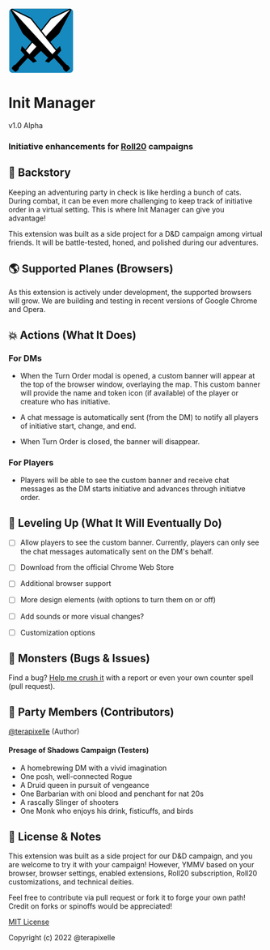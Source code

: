 
![Logo](/images/init-manager-icon-128.png)


# Init Manager

v1.0 Alpha

### Initiative enhancements for [Roll20](https://roll20.net) campaigns

## :book: Backstory

Keeping an adventuring party in check is like herding a bunch of cats. During combat, it can be even more challenging to keep track of initiative order in a virtual setting. This is where Init Manager can give you advantage!

This extension was built as a side project for a D&D campaign among virtual friends. It will be battle-tested, honed, and polished during our adventures. 

## :earth_americas: Supported Planes (Browsers)

As this extension is actively under development, the supported browsers will grow. We are building and testing in recent versions of Google Chrome and Opera.

## :boom: Actions (What It Does) 

### For DMs

- When the Turn Order modal is opened, a custom banner will appear at the top of the browser window, overlaying the map. This custom banner will provide the name and token icon (if available) of the player or creature who has initiative.

- A chat message is automatically sent (from the DM) to notify all players of initiative start, change, and end.

- When Turn Order is closed, the banner will disappear.


### For Players

- Players will be able to see the custom banner and receive chat messages as the DM starts initiative and advances through initiatve order.

## :star2: Leveling Up (What It Will Eventually Do)

- [ ] Allow players to see the custom banner. Currently, players can only see the chat messages automatically sent on the DM's behalf.

- [ ] Download from the official Chrome Web Store

- [ ] Additional browser support

- [ ] More design elements (with options to turn them on or off)

- [ ] Add sounds or more visual changes?

- [ ] Customization options

## :japanese_ogre: Monsters (Bugs & Issues)

Find a bug? [Help me crush it](https://github.com/terapixelle/init-manager/issues) with a report or even your own counter spell (pull request).

## :busts_in_silhouette: Party Members (Contributors)

[@terapixelle](https://github.com/terapixelle) (Author)

#### Presage of Shadows Campaign (Testers)
- A homebrewing DM with a vivid imagination
- One posh, well-connected Rogue
- A Druid queen in pursuit of vengeance
- One Barbarian with oni blood and penchant for nat 20s
- A rascally Slinger of shooters
- One Monk who enjoys his drink, fisticuffs, and birds

## :page_with_curl: License & Notes

This extension was built as a side project for our D&D campaign, and you are welcome to try it with your campaign! However, YMMV based on your browser, browser settings, enabled extensions, Roll20 subscription, Roll20 customizations, and technical deities.

Feel free to contribute via pull request or fork it to forge your own path! Credit on forks or spinoffs would be appreciated!

[MIT License](https://choosealicense.com/licenses/mit/)

Copyright (c) 2022 @terapixelle